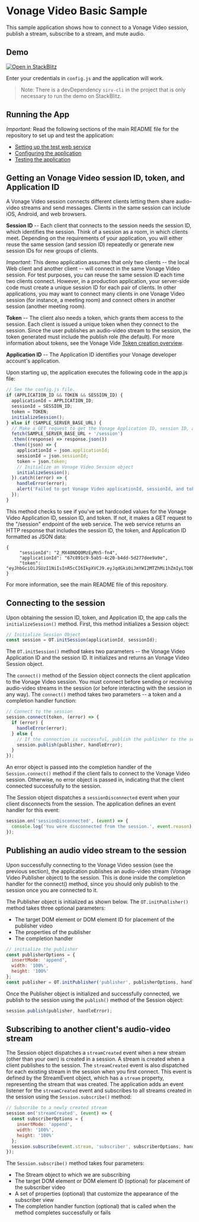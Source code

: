 Vonage Video Basic Sample
=======================

This sample application shows how to connect to a Vonage Video session, publish a stream,
subscribe to a stream, and mute audio.

## Demo

[![Open in StackBlitz](https://developer.stackblitz.com/img/open_in_stackblitz.svg)](https://stackblitz.com/fork/github/Vonage/video-api-web-samples/tree/main/Basic%20Video%20Chat)

Enter your credentials in `config.js` and the application will work.

> Note: There is a devDependency `sirv-cli` in the project that is only necessary to run the demo on StackBlitz.

## Running the App

*Important:* Read the following sections of the main README file for the repository to set up
and test the application:

* [Setting up the test web service](../README.md#setting-up-the-test-web-service)
* [Configuring the application](../README.md#configuring-the-application)
* [Testing the application](../README.md#testing-the-application)

## Getting an Vonage Video session ID, token, and Application ID

A Vonage Video session connects different clients letting them share audio-video streams and send
messages. Clients in the same session can include iOS, Android, and web browsers.

**Session ID** -- Each client that connects to the session needs the session ID, which identifies
the session. Think of a session as a room, in which clients meet. Depending on the requirements of
your application, you will either reuse the same session (and session ID) repeatedly or generate
new session IDs for new groups of clients.

*Important*: This demo application assumes that only two clients -- the local Web client and
another client -- will connect in the same Vonage Video session. For test purposes, you can reuse the
same session ID each time two clients connect. However, in a production application, your
server-side code must create a unique session ID for each pair of clients. In other applications,
you may want to connect many clients in one Vonage Video session (for instance, a meeting room) and
connect others in another session (another meeting room).

**Token** -- The client also needs a token, which grants them access to the session. Each client is
issued a unique token when they connect to the session. Since the user publishes an audio-video
stream to the session, the token generated must include the publish role (the default). For more
information about tokens, see the Vonage Vide [Token creation
overview](https://tokbox.com/opentok/tutorials/create-token/).

**Application ID** -- The Application ID identifies your Vonage developer account's application.

Upon starting up, the application executes the following code in the app.js file:

```javascript
// See the config.js file.
if (APPLICATION_ID && TOKEN && SESSION_ID) {
  applicationId = APPLICATION_ID;
  sessionId = SESSION_ID;
  token = TOKEN;
  initializeSession();
} else if (SAMPLE_SERVER_BASE_URL) {
  // Make a GET request to get the Vonage Application ID, session ID, and token from the server
  fetch(SAMPLE_SERVER_BASE_URL + '/session')
  .then((response) => response.json())
  .then((json) => {
    applicationId = json.applicationId;
    sessionId = json.sessionId;
    token = json.token;
    // Initialize an Vonage Video Session object
    initializeSession();
  }).catch((error) => {
    handleError(error);
    alert('Failed to get Vonage Video applicationId, sessionId, and token. Make sure you have updated the config.js file.');
  });
}
```

This method checks to see if you've set hardcoded values for the Vonage Video Application ID, session ID, and
token. If not, it makes a GET request to the "/session" endpoint of the web service.
The web service returns an HTTP response that includes the session ID, the token, and Application ID
formatted as JSON data:

    {
         "sessionId": "2_MX40NDQ0MzEyMn5-fn4",
         "applicationId": "67c891c9-5ab5-4c20-b4dd-5d277dee9a9e",
         "token": "eyJhbGciOiJSUzI1NiIsInR5cCI6IkpXVCJ9.eyJqdGkiOiJmYWI2MTZhMi1hZmIyLTQ0OWQtOWZhNy01..."
    }

For more information, see the main README file of this repository.

## Connecting to the session

Upon obtaining the session ID, token, and Application ID, the app calls the `initializeSession()` method.
First, this method initializes a Session object:

```javascript
// Initialize Session Object
const session = OT.initSession(applicationId, sessionId);
```

The `OT.initSession()` method takes two parameters -- the Vonage Video Application ID and the session ID. It
initializes and returns an Vonage Video Session object.

The `connect()` method of the Session object connects the client application to the Vonage Video
session. You must connect before sending or receiving audio-video streams in the session (or before
interacting with the session in any way). The `connect()` method takes two parameters -- a token
and a completion handler function:

```javascript
// Connect to the session
session.connect(token, (error) => {
  if (error) {
    handleError(error);
  } else {
    // If the connection is successful, publish the publisher to the session
    session.publish(publisher, handleError);
  }
});
```

An error object is passed into the completion handler of the `Session.connect()` method if the
client fails to connect to the Vonage Video session. Otherwise, no error object is passed in, indicating
that the client connected successfully to the session.

The Session object dispatches a `sessionDisconnected` event when your client disconnects from the
session. The application defines an event handler for this event:

```javascript
session.on('sessionDisconnected', (event) => {
  console.log('You were disconnected from the session.', event.reason);
});
```

## Publishing an audio video stream to the session

Upon successfully connecting to the Vonage Video session (see the previous section), the application publishes an 
audio-video stream (Vonage Video Publisher object) to the session. This is done inside the completion handler for the 
connect() method, since you should only publish to the session once you are connected to it.

The Publisher object is initialized as shown below. The `OT.initPublisher()` method takes three
optional parameters:

* The target DOM element or DOM element ID for placement of the publisher video
* The properties of the publisher
* The completion handler

```javascript
// initialize the publisher
const publisherOptions = {
  insertMode: 'append',
  width: '100%',
  height: '100%'
};
const publisher = OT.initPublisher('publisher', publisherOptions, handleError);
```

Once the Publisher object is initialized and successfully connected, we publish to the session using the `publish()`
method of the Session object:

```javascript
session.publish(publisher, handleError);
```

## Subscribing to another client's audio-video stream

The Session object dispatches a `streamCreated` event when a new stream (other than your own) is
created in a session. A stream is created when a client publishes to the session. The
`streamCreated` event is also dispatched for each existing stream in the session when you first
connect. This event is defined by the StreamEvent object, which has a `stream` property,
representing the stream that was created. The application adds an event listener for the
`streamCreated` event and subscribes to all streams created in the session using the
`Session.subscribe()` method:

```javascript
// Subscribe to a newly created stream
session.on('streamCreated', (event) => {
  const subscriberOptions = {
    insertMode: 'append',
    width: '100%',
    height: '100%'
  };
  session.subscribe(event.stream, 'subscriber', subscriberOptions, handleError);
});
```

The `Session.subscribe()` method takes four parameters:

* The Stream object to which we are subscribing
* The target DOM element or DOM element ID (optional) for placement of the subscriber video
* A set of properties (optional) that customize the appearance of the subscriber view
* The completion handler function (optional) that is called when the method completes
  successfully or fails
